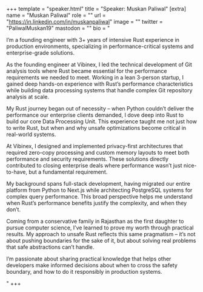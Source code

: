 +++
template = "speaker.html"
title = "Speaker: Muskan Paliwal"
[extra]
  name = "Muskan Paliwal"
  role = "" 
  url = "https://in.linkedin.com/in/muskanpaliwal"
  image = ""
  twitter = "PaliwalMuskan19"
  mastodon = ""
  bio = "<p>I’m a founding engineer with 3+ years of intensive Rust experience in production environments, specializing in performance-critical systems and enterprise-grade solutions.</p><p>As the founding engineer at Vibinex, I led the technical development of Git analysis tools where Rust became essential for the performance requirements we needed to meet. Working in a lean 3-person startup, I gained deep hands-on experience with Rust’s performance characteristics while building data processing systems that handle complex Git repository analysis at scale.</p><p>My Rust journey began out of necessity – when Python couldn’t deliver the performance our enterprise clients demanded, I dove deep into Rust to build our core Data Processing Unit. This experience taught me not just how to write Rust, but when and why unsafe optimizations become critical in real-world systems.</p><p>At Vibinex, I designed and implemented privacy-first architectures that required zero-copy processing and custom memory layouts to meet both performance and security requirements. These solutions directly contributed to closing enterprise deals where performance wasn’t just nice-to-have, but a fundamental requirement.</p><p>My background spans full-stack development, having migrated our entire platform from Python to Next.js while architecting PostgreSQL systems for complex query performance. This broad perspective helps me understand when Rust’s performance benefits justify the complexity, and when they don’t.</p><p>Coming from a conservative family in Rajasthan as the first daughter to pursue computer science, I’ve learned to prove my worth through practical results. My approach to unsafe Rust reflects this same pragmatism – it’s not about pushing boundaries for the sake of it, but about solving real problems that safe abstractions can’t handle.</p><p>I’m passionate about sharing practical knowledge that helps other developers make informed decisions about when to cross the safety boundary, and how to do it responsibly in production systems.</p>"
+++
